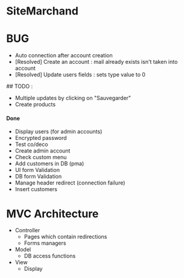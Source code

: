 # SiteMarchand

# BUG
* Auto connection after account creation
* [Resolved] Create an account : mail already exists isn't taken into account
* [Resolved] Update users fields : sets type value to 0 

## TODO :
* Multiple updates by clicking on "Sauvegarder"
* Create products

#### Done
* Display users (for admin accounts)
* Encrypted password
* Test co/deco
* Create admin account
* Check custom menu
* Add customers in DB (pma)
* UI form Validation
* DB form Validation
* Manage header redirect (connection failure) 
* Insert customers

# MVC Architecture
* Controller
	* Pages which contain redirections 
	* Forms managers
* Model
	* DB access functions
* View 
	* Display